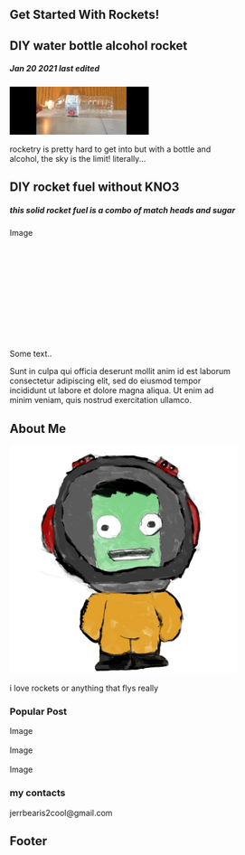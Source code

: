 <html>
<head>
<meta name="viewport" content="width=device-width, initial-scale=1">
<style>
* {
  box-sizing: border-box;
}

/* Add a gray background color with some padding */
body {
  font-family: Arial;
  padding: 20px;
  background: #f1f1f1;
}

/* Header/Blog Title */
.header {
  padding: 30px;
  font-size: 40px;
  text-align: center;
  background: white;
}

/* Create two unequal columns that floats next to each other */
/* Left column */
.leftcolumn {   
  float: left;
  width: 75%;
}

/* Right column */
.rightcolumn {
  float: left;
  width: 25%;
  padding-left: 20px;
}

/* Fake image */
.fakeimg {
  background-color: #aaa;
  width: 100%;
  padding: 20px;
}

/* Add a card effect for articles */
.card {
   background-color: white;
   padding: 20px;
   margin-top: 20px;
}

/* Clear floats after the columns */
.row:after {
  content: "";
  display: table;
  clear: both;
}

/* Footer */
.footer {
  padding: 20px;
  text-align: center;
  background: #ddd;
  margin-top: 20px;
}

/* Responsive layout - when the screen is less than 800px wide, make the two columns stack on top of each other instead of next to each other */
@media screen and (max-width: 800px) {
  .leftcolumn, .rightcolumn {   
    width: 100%;
    padding: 0;
  }
}
</style>
</head>
<body>

<div class="header">
  <h2>Get Started With Rockets!</h2>
</div>

<div class="row">
  <div class="leftcolumn">
    <div class="card">
      <h2>DIY water bottle alcohol rocket</h2>
      <h5>Jan 20 2021 last edited</h5>
      <img src="03eb43ce-a0b3-4c16-8d6b-a60568f49da9.png" alt="picture">
      <p>rocketry is pretty hard to get into but with a bottle and alcohol, the sky is the limit! literally...</p>
    </div>
    <div class="card">
      <h2>DIY rocket fuel without KNO3</h2>
      <h5>this solid rocket fuel is a combo of match heads and sugar</h5>
      <div class="fakeimg" style="height:200px;">Image</div>
      <p>Some text..</p>
      <p>Sunt in culpa qui officia deserunt mollit anim id est laborum consectetur adipiscing elit, sed do eiusmod tempor incididunt ut labore et dolore magna aliqua. Ut enim ad minim veniam, quis nostrud exercitation ullamco.</p>
    </div>
  </div>
  <div class="rightcolumn">
    <div class="card">
      <h2>About Me</h2>
      <img src="kerbaldigitalart.jpg" alt="picture">
      <p>i love rockets or anything that flys really</p>
    </div>
    <div class="card">
      <h3>Popular Post</h3>
      <div class="fakeimg">Image</div><br>
      <div class="fakeimg">Image</div><br>
      <div class="fakeimg">Image</div>
    </div>
    <div class="card">
      <h3>my contacts</h3>
      <p>jerrbearis2cool@gmail.com</p>
    </div>
  </div>
</div>

<div class="footer">
  <h2>Footer</h2>
</div>

</body>
</html>

